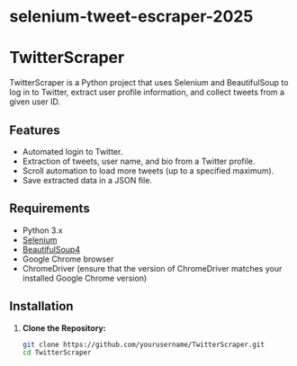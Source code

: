# selenium-tweet-escraper-2025
# TwitterScraper

TwitterScraper is a Python project that uses Selenium and BeautifulSoup to log in to Twitter, extract user profile information, and collect tweets from a given user ID.

## Features

- Automated login to Twitter.
- Extraction of tweets, user name, and bio from a Twitter profile.
- Scroll automation to load more tweets (up to a specified maximum).
- Save extracted data in a JSON file.

## Requirements

- Python 3.x
- [Selenium](https://pypi.org/project/selenium/)
- [BeautifulSoup4](https://www.crummy.com/software/BeautifulSoup/bs4/doc/)
- Google Chrome browser
- ChromeDriver (ensure that the version of ChromeDriver matches your installed Google Chrome version)

## Installation

1. **Clone the Repository:**
   ```bash
   git clone https://github.com/yourusername/TwitterScraper.git
   cd TwitterScraper
